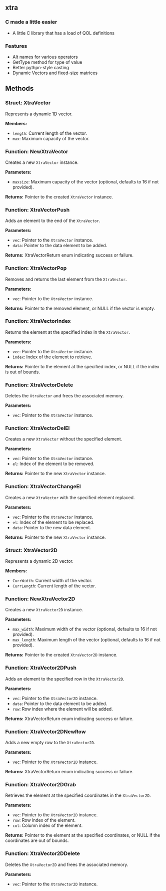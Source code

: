 ## xtra
### C made a little easier
- A little C library that has a load of QOL definitions
### Features
- Alt names for various operators
- GetType method for type of value
- Better pythpn-style casting
- Dynamic Vectors and fixed-size matrices

## Methods
### Struct: XtraVector

Represents a dynamic 1D vector.

**Members:**
- `length`: Current length of the vector.
- `max`: Maximum capacity of the vector.

### Function: NewXtraVector

Creates a new `XtraVector` instance.

**Parameters:**
- `maxsize`: Maximum capacity of the vector (optional, defaults to 16 if not provided).

**Returns:** Pointer to the created `XtraVector` instance.

### Function: XtraVectorPush

Adds an element to the end of the `XtraVector`.

**Parameters:**
- `vec`: Pointer to the `XtraVector` instance.
- `data`: Pointer to the data element to be added.

**Returns:** XtraVectorReturn enum indicating success or failure.

### Function: XtraVectorPop

Removes and returns the last element from the `XtraVector`.

**Parameters:**
- `vec`: Pointer to the `XtraVector` instance.

**Returns:** Pointer to the removed element, or NULL if the vector is empty.

### Function: XtraVectorIndex

Returns the element at the specified index in the `XtraVector`.

**Parameters:**
- `vec`: Pointer to the `XtraVector` instance.
- `index`: Index of the element to retrieve.

**Returns:** Pointer to the element at the specified index, or NULL if the index is out of bounds.

### Function: XtraVectorDelete

Deletes the `XtraVector` and frees the associated memory.

**Parameters:**
- `vec`: Pointer to the `XtraVector` instance.

### Function: XtraVectorDelEl

Creates a new `XtraVector` without the specified element.

**Parameters:**
- `vec`: Pointer to the `XtraVector` instance.
- `el`: Index of the element to be removed.

**Returns:** Pointer to the new `XtraVector` instance.

### Function: XtraVectorChangeEl

Creates a new `XtraVector` with the specified element replaced.

**Parameters:**
- `vec`: Pointer to the `XtraVector` instance.
- `el`: Index of the element to be replaced.
- `data`: Pointer to the new data element.

**Returns:** Pointer to the new `XtraVector` instance.

### Struct: XtraVector2D

Represents a dynamic 2D vector.

**Members:**
- `CurrWidth`: Current width of the vector.
- `CurrLength`: Current length of the vector.

### Function: NewXtraVector2D

Creates a new `XtraVector2D` instance.

**Parameters:**
- `max_width`: Maximum width of the vector (optional, defaults to 16 if not provided).
- `max_length`: Maximum length of the vector (optional, defaults to 16 if not provided).

**Returns:** Pointer to the created `XtraVector2D` instance.

### Function: XtraVector2DPush

Adds an element to the specified row in the `XtraVector2D`.

**Parameters:**
- `vec`: Pointer to the `XtraVector2D` instance.
- `data`: Pointer to the data element to be added.
- `row`: Row index where the element will be added.

**Returns:** XtraVectorReturn enum indicating success or failure.

### Function: XtraVector2DNewRow

Adds a new empty row to the `XtraVector2D`.

**Parameters:**
- `vec`: Pointer to the `XtraVector2D` instance.

**Returns:** XtraVectorReturn enum indicating success or failure.

### Function: XtraVector2DGrab

Retrieves the element at the specified coordinates in the `XtraVector2D`.

**Parameters:**
- `vec`: Pointer to the `XtraVector2D` instance.
- `row`: Row index of the element.
- `col`: Column index of the element.

**Returns:** Pointer to the element at the specified coordinates, or NULL if the coordinates are out of bounds.

### Function: XtraVector2DDelete

Deletes the `XtraVector2D` and frees the associated memory.

**Parameters:**
- `vec`: Pointer to the `XtraVector2D` instance.
